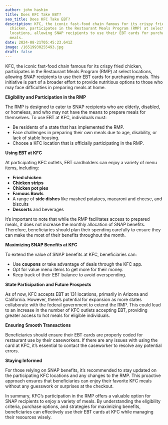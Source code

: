 ```yaml
---
author: john hashim
title: Does KFC Take EBT?
seo_title: Does KFC Take EBT?
description: KFC, the iconic fast-food chain famous for its crispy fried
  chicken, participates in the Restaurant Meals Program (RMP) at select
  locations, allowing SNAP recipients to use their EBT cards for purchasing
  meals.
date: 2024-08-21T05:45:23.641Z
image: /16519930255493.jpg
draft: false
---
```

KFC, the iconic fast-food chain famous for its crispy fried chicken, participates in the Restaurant Meals Program (RMP) at select locations, allowing SNAP recipients to use their EBT cards for purchasing meals. This initiative is part of a broader effort to provide nutritious options to those who may face difficulties in preparing meals at home.

**Eligibility and Participation in the RMP**

The RMP is designed to cater to SNAP recipients who are elderly, disabled, or homeless, and who may not have the means to prepare meals for themselves. To use EBT at KFC, individuals must:

* Be residents of a state that has implemented the RMP.
* Face challenges in preparing their own meals due to age, disability, or lack of stable housing.
* Choose a KFC location that is officially participating in the RMP.

**Using EBT at KFC**

At participating KFC outlets, EBT cardholders can enjoy a variety of menu items, including:

* **Fried chicken**
* **Chicken strips**
* **Chicken pot pies**
* **Famous Bowls**
* A range of **side dishes** like mashed potatoes, macaroni and cheese, and biscuits
* **Desserts** and beverages

It’s important to note that while the RMP facilitates access to prepared meals, it does not increase the monthly allocation of SNAP benefits. Therefore, beneficiaries should plan their spending carefully to ensure they can make the most of their benefits throughout the month.

**Maximizing SNAP Benefits at KFC**

To extend the value of SNAP benefits at KFC, beneficiaries can:

* Use **coupons** or take advantage of deals through the KFC app.
* Opt for value menu items to get more for their money.
* Keep track of their EBT balance to avoid overspending.

**State Participation and Future Prospects**

As of now, KFC accepts EBT at 131 locations, primarily in Arizona and California. However, there’s potential for expansion as more states collaborate with the federal government to extend the RMP. This could lead to an increase in the number of KFC outlets accepting EBT, providing greater access to hot meals for eligible individuals.

**Ensuring Smooth Transactions**

Beneficiaries should ensure their EBT cards are properly coded for restaurant use by their caseworkers. If there are any issues with using the card at KFC, it’s essential to contact the caseworker to resolve any potential errors.

**Staying Informed**

For those relying on SNAP benefits, it’s recommended to stay updated on the participating KFC locations and any changes to the RMP. This proactive approach ensures that beneficiaries can enjoy their favorite KFC meals without any guesswork or surprises at the checkout.

In summary, KFC’s participation in the RMP offers a valuable option for SNAP recipients to enjoy a variety of meals. By understanding the eligibility criteria, purchase options, and strategies for maximizing benefits, beneficiaries can effectively use their EBT cards at KFC while managing their resources wisely.